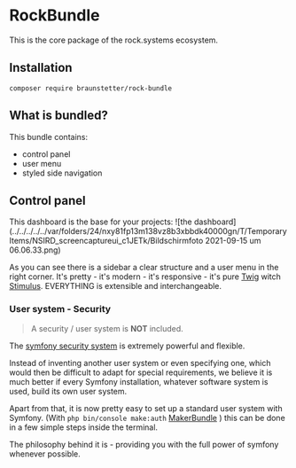 # RockBundle

This is the core package of the rock.systems ecosystem. 

## Installation

`composer require braunstetter/rock-bundle`

## What is bundled?

This bundle contains:

- control panel
- user menu
- styled side navigation

## Control panel

This dashboard is the base for your projects: 
![the dashboard](../../../../../var/folders/24/nxy81fp13m138vz8b3xbbdk40000gn/T/TemporaryItems/NSIRD_screencaptureui_c1JETk/Bildschirmfoto 2021-09-15 um 06.06.33.png)

As you can see there is a sidebar a clear structure and a user menu in the right corner. 
It's pretty - it's modern - it's responsive - it's pure [Twig](https://twig.symfony.com/) witch [Stimulus](https://stimulus.hotwired.dev/). 
EVERYTHING is extensible and interchangeable.

### User system - Security
> A security / user system is **NOT** included. 

The [symfony security system](https://symfony.com/doc/current/security.html) is extremely powerful and flexible. 

Instead of inventing another user system or even specifying one, which would then be difficult to adapt for special requirements, we believe it is much better if every Symfony installation, whatever software system is used, build its own user system.

Apart from that, it is now pretty easy to set up a standard user system with Symfony. (With `php bin/console make:auth` [MakerBundle](https://symfony.com/bundles/SymfonyMakerBundle/current/index.html#usage) ) this can be done in a few simple steps inside the terminal.

The philosophy behind it is - providing you with the full power of symfony whenever possible.
